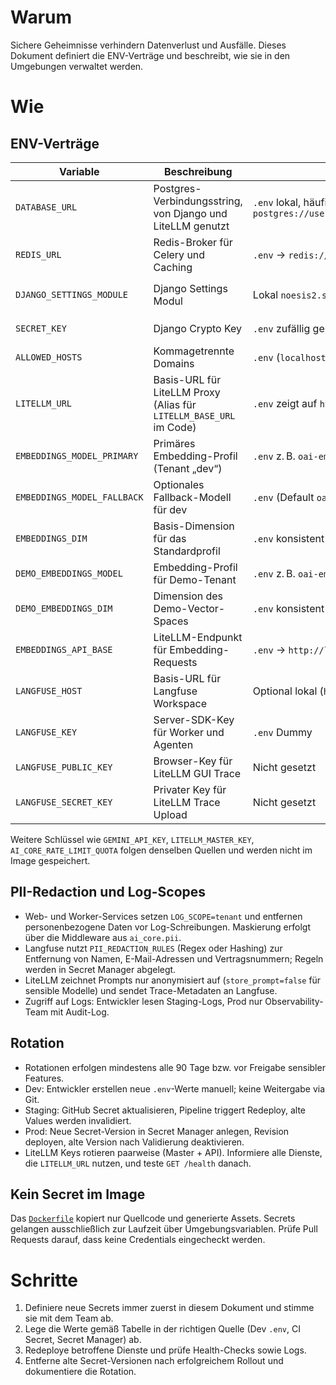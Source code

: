 # Warum
Sichere Geheimnisse verhindern Datenverlust und Ausfälle. Dieses Dokument definiert die ENV-Verträge und beschreibt, wie sie in den Umgebungen verwaltet werden.

# Wie
## ENV-Verträge
| Variable | Beschreibung | Dev | Staging | Prod |
| --- | --- | --- | --- | --- |
| `DATABASE_URL` | Postgres-Verbindungsstring, von Django und LiteLLM genutzt | `.env` lokal, häufig identisch mit `postgres://user:pass@db:5432/noesis2` | Aus CI gesetzt (`--set-env-vars`), zeigt auf Cloud SQL Public IP | Secret Manager, Version pro Rotation; verweist auf Cloud SQL Private IP |
| `REDIS_URL` | Redis-Broker für Celery und Caching | `.env` → `redis://redis:6379/0` | CI setzt Wert auf Memorystore Instanz (`rediss://`) | Secret Manager → Memorystore (TLS, Auth-Token) |
| `DJANGO_SETTINGS_MODULE` | Django Settings Modul | Lokal `noesis2.settings.development` | CI setzt `noesis2.settings.production` | Secret Manager oder Runtime Config → `noesis2.settings.production` |
| `SECRET_KEY` | Django Crypto Key | `.env` zufällig generiert | CI Secret (per GitHub Secret) | Secret Manager Version, Rotation 90 Tage |
| `ALLOWED_HOSTS` | Kommagetrennte Domains | `.env` (`localhost`) | CI-Variable mit Staging-Domain | Secret Manager, Prod-Domains + LB |
| `LITELLM_URL` | Basis-URL für LiteLLM Proxy (Alias für `LITELLM_BASE_URL` im Code) | `.env` zeigt auf `http://litellm:4000` | CI setzt auf interne Cloud Run URL, nur auth Nutzer | Secret Manager liefert interne URL; optional zweiter Eintrag für IAP |
| `EMBEDDINGS_MODEL_PRIMARY` | Primäres Embedding-Profil (Tenant „dev“) | `.env` z. B. `oai-embed-small` | CI-Variable pro Deploy; Versionswechsel nur nach Smoke-Test | Secret Manager Version, dokumentiert in Release-Notes |
| `EMBEDDINGS_MODEL_FALLBACK` | Optionales Fallback-Modell für dev | `.env` (Default `oai-embed-small`) | CI-Variable, nur setzen wenn Provider mehrere Alias benötigt | Secret Manager Version |
| `EMBEDDINGS_DIM` | Basis-Dimension für das Standardprofil | `.env` konsistent zur lokalen Modellwahl | CI setzt Wert passend zum Modell | Secret Manager, gemeinsam mit Modellwechsel aktualisieren |
| `DEMO_EMBEDDINGS_MODEL` | Embedding-Profil für Demo-Tenant | `.env` z. B. `oai-embed-large` | CI-Variable, dokumentierter Smoke-Test vor Wechsel | Secret Manager Version |
| `DEMO_EMBEDDINGS_DIM` | Dimension des Demo-Vector-Spaces | `.env` konsistent zur Modellwahl | CI setzt Wert passend zum Modell | Secret Manager, gemeinsam mit Modellwechsel aktualisieren |
| `EMBEDDINGS_API_BASE` | LiteLLM-Endpunkt für Embedding-Requests | `.env` → `http://litellm:4000/v1` | CI `--set-env-vars` nutzt Cloud Run interne URL | Secret Manager verweist auf HTTPS Load Balancer oder interne URL |
| `LANGFUSE_HOST` | Basis-URL für Langfuse Workspace | Optional lokal (`http://localhost:3000`) | CI-Variable; SaaS oder Self-Host URL | Secret Manager Wert, kein direkter Konsolenzugriff |
| `LANGFUSE_KEY` | Server-SDK-Key für Worker und Agenten | `.env` Dummy | CI-Secret | Secret Manager Version, Rotation 60 Tage |
| `LANGFUSE_PUBLIC_KEY` | Browser-Key für LiteLLM GUI Trace | Nicht gesetzt | CI-Secret | Secret Manager Version |
| `LANGFUSE_SECRET_KEY` | Privater Key für LiteLLM Trace Upload | Nicht gesetzt | CI-Secret | Secret Manager Version |

Weitere Schlüssel wie `GEMINI_API_KEY`, `LITELLM_MASTER_KEY`, `AI_CORE_RATE_LIMIT_QUOTA` folgen denselben Quellen und werden nicht im Image gespeichert.

## PII-Redaction und Log-Scopes
- Web- und Worker-Services setzen `LOG_SCOPE=tenant` und entfernen personenbezogene Daten vor Log-Schreibungen. Maskierung erfolgt über die Middleware aus `ai_core.pii`.
- Langfuse nutzt `PII_REDACTION_RULES` (Regex oder Hashing) zur Entfernung von Namen, E-Mail-Adressen und Vertragsnummern; Regeln werden in Secret Manager abgelegt.
- LiteLLM zeichnet Prompts nur anonymisiert auf (`store_prompt=false` für sensible Modelle) und sendet Trace-Metadaten an Langfuse.
- Zugriff auf Logs: Entwickler lesen Staging-Logs, Prod nur Observability-Team mit Audit-Log.

## Rotation
- Rotationen erfolgen mindestens alle 90 Tage bzw. vor Freigabe sensibler Features.
- Dev: Entwickler erstellen neue `.env`-Werte manuell; keine Weitergabe via Git.
- Staging: GitHub Secret aktualisieren, Pipeline triggert Redeploy, alte Values werden invalidiert.
- Prod: Neue Secret-Version in Secret Manager anlegen, Revision deployen, alte Version nach Validierung deaktivieren.
- LiteLLM Keys rotieren paarweise (Master + API). Informiere alle Dienste, die `LITELLM_URL` nutzen, und teste `GET /health` danach.

## Kein Secret im Image
Das [`Dockerfile`](../../Dockerfile) kopiert nur Quellcode und generierte Assets. Secrets gelangen ausschließlich zur Laufzeit über Umgebungsvariablen. Prüfe Pull Requests darauf, dass keine Credentials eingecheckt werden.

# Schritte
1. Definiere neue Secrets immer zuerst in diesem Dokument und stimme sie mit dem Team ab.
2. Lege die Werte gemäß Tabelle in der richtigen Quelle (Dev `.env`, CI Secret, Secret Manager) ab.
3. Redeploye betroffene Dienste und prüfe Health-Checks sowie Logs.
4. Entferne alte Secret-Versionen nach erfolgreichem Rollout und dokumentiere die Rotation.
